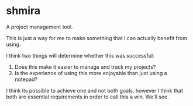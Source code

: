 # shmira
A project management tool.

This is just a way for me to make something that I can actually benefit from using.

I think two things will determine whether this was successful:

1. Does this make it easier to manage and track my projects?
2. Is the experience of using this more enjoyable than just using a notepad?

I think its possible to achieve one and not both goals, however I think that both are essential requirements in order to call this a win. We'll see.
